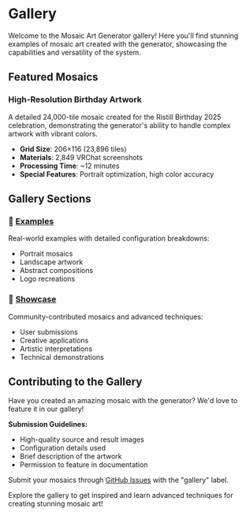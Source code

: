 # Gallery

Welcome to the Mosaic Art Generator gallery! Here you'll find stunning examples of mosaic art created with the generator, showcasing the capabilities and versatility of the system.

## Featured Mosaics

### High-Resolution Birthday Artwork
A detailed 24,000-tile mosaic created for the Ristill Birthday 2025 celebration, demonstrating the generator's ability to handle complex artwork with vibrant colors.

- **Grid Size**: 206×116 (23,896 tiles)
- **Materials**: 2,849 VRChat screenshots
- **Processing Time**: ~12 minutes
- **Special Features**: Portrait optimization, high color accuracy

## Gallery Sections

### 🎨 **[Examples](/gallery/examples)**
Real-world examples with detailed configuration breakdowns:
- Portrait mosaics
- Landscape artwork
- Abstract compositions
- Logo recreations

### 🌟 **[Showcase](/gallery/showcase)**
Community-contributed mosaics and advanced techniques:
- User submissions
- Creative applications
- Artistic interpretations
- Technical demonstrations

## Contributing to the Gallery

Have you created an amazing mosaic with the generator? We'd love to feature it in our gallery! 

**Submission Guidelines:**
- High-quality source and result images
- Configuration details used
- Brief description of the artwork
- Permission to feature in documentation

Submit your mosaics through [GitHub Issues](https://github.com/naporin0624/mosaic-art-rust/issues) with the "gallery" label.

Explore the gallery to get inspired and learn advanced techniques for creating stunning mosaic art!